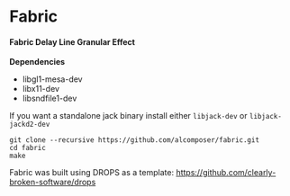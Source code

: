 # Fabric

#### Fabric Delay Line Granular Effect

**Dependencies**

+  libgl1-mesa-dev 
+  libx11-dev
+  libsndfile1-dev

If you want a standalone jack binary install either `libjack-dev` or `libjack-jackd2-dev`

```
git clone --recursive https://github.com/alcomposer/fabric.git
cd fabric
make
```

Fabric was built using DROPS as a template:
https://github.com/clearly-broken-software/drops